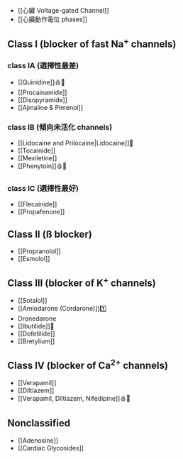 - [[心臟 Voltage-gated Channel]]
- [[心臟動作電位 phases]] 
## Class I (blocker of fast Na<sup>+</sup> channels)
### class IA (選擇性最差)
- [[Quinidine]]🩸🥚
- [[Procainamide]] 
- [[Disopyramide]]
- [[Ajmaline & Pimenol]]
### class IB (傾向未活化 channels)
- [[Lidocaine and Prilocaine|Lidocaine]]💉
- [[Tocainide]]
- [[Mexiletine]]
- [[Phenytoin]]🩸🥚
### class IC (選擇性最好)
- [[Flecainide]]
- [[Propafenone]]
## Class II (ß blocker)
- [[Propranolol]]  
- [[Esmolol]]
## Class III (blocker of K<sup>+</sup> channels)
- [[Sotalol]]
- [[Amiodarone (Cordarone)]]1️⃣
- Dronedarone
- [[Ibutilide]]💉
- [[Dofetilide]]
- [[Bretylium]]
## Class IV (blocker of Ca<sup>2+</sup> channels)
- [[Verapamil]] 
- [[Diltiazem]] 
- [[Verapamil, Diltiazem, Nifedipine]]🩸🥚
## Nonclassified
- [[Adenosine]]
- [[Cardiac Glycosides]]